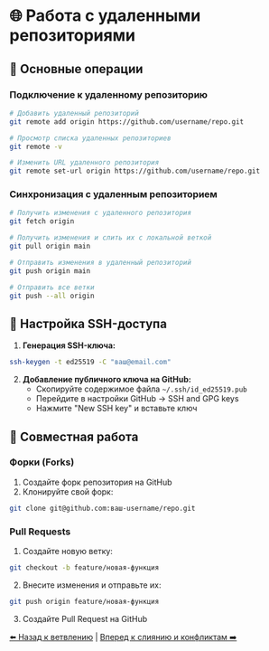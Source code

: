 # 🌐 Работа с удаленными репозиториями

## 📡 Основные операции

### Подключение к удаленному репозиторию
```bash
# Добавить удаленный репозиторий
git remote add origin https://github.com/username/repo.git

# Просмотр списка удаленных репозиториев
git remote -v

# Изменить URL удаленного репозитория
git remote set-url origin https://github.com/username/repo.git
```

### Синхронизация с удаленным репозиторием

```bash
# Получить изменения с удаленного репозитория
git fetch origin

# Получить изменения и слить их с локальной веткой
git pull origin main

# Отправить изменения в удаленный репозиторий
git push origin main

# Отправить все ветки
git push --all origin
```

## 🔑 Настройка SSH-доступа

1. **Генерация SSH-ключа:**
```bash
ssh-keygen -t ed25519 -C "ваш@email.com"
```

2. **Добавление публичного ключа на GitHub:**
   - Скопируйте содержимое файла `~/.ssh/id_ed25519.pub`
   - Перейдите в настройки GitHub → SSH and GPG keys
   - Нажмите "New SSH key" и вставьте ключ

## 👥 Совместная работа

### Форки (Forks)
1. Создайте форк репозитория на GitHub
2. Клонируйте свой форк:
```bash
git clone git@github.com:ваш-username/repo.git
```

### Pull Requests
1. Создайте новую ветку:
```bash
git checkout -b feature/новая-функция
```

2. Внесите изменения и отправьте их:
```bash
git push origin feature/новая-функция
```

3. Создайте Pull Request на GitHub

[⬅️ Назад к ветвлению](branching.md) | [Вперед к слиянию и конфликтам ➡️](merging.md) 